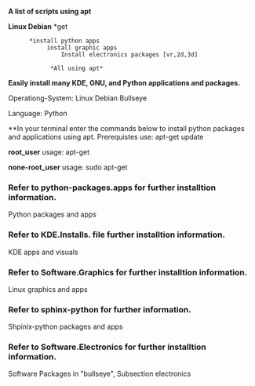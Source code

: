 **A list of scripts using apt** 

 **Linux Debian**
     *get
     
          *install python apps
               install graphic apps
                   Install electronics packages [vr,2d,3d]
                
                *All using apt*

**Easily install many KDE, GNU, and Python applications and packages.**


Operationg-System: 
   Linux Debian Bullseye
   
Language: 
   Python


**In your terminal enter the commands below to install python packages and applications using apt.
 Prerequistes
   use:
      apt-get update

**root_user**
  usage:
      apt-get
 
**none-root_user**
   usage:
      sudo apt-get
 

### Refer to python-packages.apps for further installtion information. 
Python packages and apps
### Refer to KDE.Installs. file further installtion information.
KDE apps and visuals
### Refer to Software.Graphics for further installtion information.
Linux graphics and apps
### Refer to sphinx-python for further information.
Shpinix-python packages and apps
### Refer to Software.Electronics for further installtion information.
Software Packages in "bullseye", Subsection electronics
